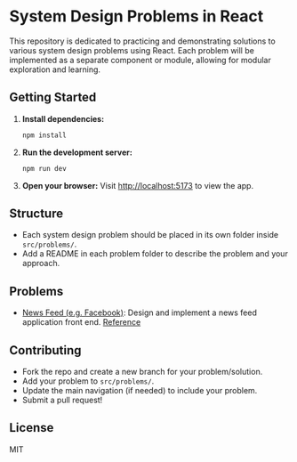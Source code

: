 # System Design Problems in React

This repository is dedicated to practicing and demonstrating solutions to various system design problems using React. Each problem will be implemented as a separate component or module, allowing for modular exploration and learning.

## Getting Started

1. **Install dependencies:**
   ```bash
   npm install
   ```
2. **Run the development server:**
   ```bash
   npm run dev
   ```
3. **Open your browser:**
   Visit [http://localhost:5173](http://localhost:5173) to view the app.

## Structure

- Each system design problem should be placed in its own folder inside `src/problems/`.
- Add a README in each problem folder to describe the problem and your approach.

## Problems

- [News Feed (e.g. Facebook)](src/problems/news-feed/README.md): Design and implement a news feed application front end. [Reference](https://www.greatfrontend.com/interviews/study/one-week/questions/system-design/news-feed-facebook)

## Contributing

- Fork the repo and create a new branch for your problem/solution.
- Add your problem to `src/problems/`.
- Update the main navigation (if needed) to include your problem.
- Submit a pull request!

## License

MIT
